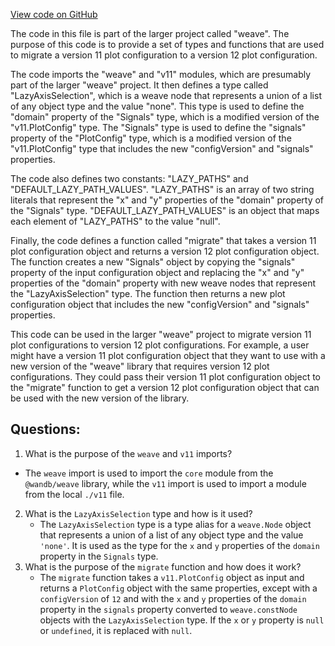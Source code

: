 [View code on GitHub](https://github.com/wandb/weave/weave-js/src/components/Panel2/PanelPlot/versions/v12.ts)

The code in this file is part of the larger project called "weave". The purpose of this code is to provide a set of types and functions that are used to migrate a version 11 plot configuration to a version 12 plot configuration. 

The code imports the "weave" and "v11" modules, which are presumably part of the larger "weave" project. It then defines a type called "LazyAxisSelection", which is a weave node that represents a union of a list of any object type and the value "none". This type is used to define the "domain" property of the "Signals" type, which is a modified version of the "v11.PlotConfig" type. The "Signals" type is used to define the "signals" property of the "PlotConfig" type, which is a modified version of the "v11.PlotConfig" type that includes the new "configVersion" and "signals" properties.

The code also defines two constants: "LAZY_PATHS" and "DEFAULT_LAZY_PATH_VALUES". "LAZY_PATHS" is an array of two string literals that represent the "x" and "y" properties of the "domain" property of the "Signals" type. "DEFAULT_LAZY_PATH_VALUES" is an object that maps each element of "LAZY_PATHS" to the value "null".

Finally, the code defines a function called "migrate" that takes a version 11 plot configuration object and returns a version 12 plot configuration object. The function creates a new "Signals" object by copying the "signals" property of the input configuration object and replacing the "x" and "y" properties of the "domain" property with new weave nodes that represent the "LazyAxisSelection" type. The function then returns a new plot configuration object that includes the new "configVersion" and "signals" properties.

This code can be used in the larger "weave" project to migrate version 11 plot configurations to version 12 plot configurations. For example, a user might have a version 11 plot configuration object that they want to use with a new version of the "weave" library that requires version 12 plot configurations. They could pass their version 11 plot configuration object to the "migrate" function to get a version 12 plot configuration object that can be used with the new version of the library.
## Questions: 
 1. What is the purpose of the `weave` and `v11` imports?
   - The `weave` import is used to import the `core` module from the `@wandb/weave` library, while the `v11` import is used to import a module from the local `./v11` file.
2. What is the `LazyAxisSelection` type and how is it used?
   - The `LazyAxisSelection` type is a type alias for a `weave.Node` object that represents a union of a list of any object type and the value `'none'`. It is used as the type for the `x` and `y` properties of the `domain` property in the `Signals` type.
3. What is the purpose of the `migrate` function and how does it work?
   - The `migrate` function takes a `v11.PlotConfig` object as input and returns a `PlotConfig` object with the same properties, except with a `configVersion` of `12` and with the `x` and `y` properties of the `domain` property in the `signals` property converted to `weave.constNode` objects with the `LazyAxisSelection` type. If the `x` or `y` property is `null` or `undefined`, it is replaced with `null`.